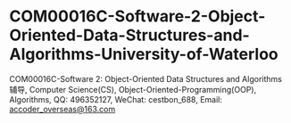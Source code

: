 # COM00016C-Software-2-Object-Oriented-Data-Structures-and-Algorithms-University-of-Waterloo
COM00016C-Software 2: Object-Oriented Data Structures and Algorithms 辅导, Computer Science(CS), Object-Oriented-Programming(OOP), Algorithms, QQ: 496352127, WeChat: cestbon_688, Email: accoder_overseas@163.com
